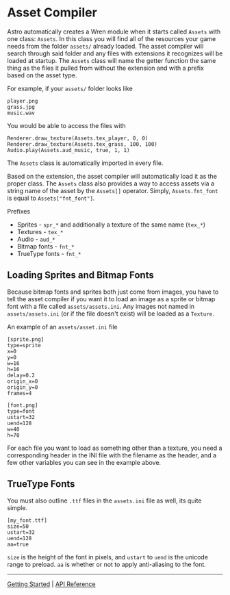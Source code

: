 # Asset Compiler
Astro automatically creates a Wren module when it starts called `Assets` with one class:
`Assets`. In this class you will find all of the resources your game needs from the folder
`assets/` already loaded. The asset compiler will search through said folder and any
files with extensions it recognizes will be loaded at startup. The `Assets` class will
name the getter function the same thing as the files it pulled from without the extension and
with a prefix based on the asset type.

For example, if your `assets/` folder looks like

    player.png
    grass.jpg
    music.wav

You would be able to access the files with

    Renderer.draw_texture(Assets.tex_player, 0, 0)
    Renderer.draw_texture(Assets.tex_grass, 100, 100)
    Audio.play(Assets.aud_music, true, 1, 1)
    
The `Assets` class is automatically imported in every file.

Based on the extension, the asset compiler will automatically load it as the proper class.
The `Assets` class also provides a way to access assets via a string name of the asset by the
`Assets[]` operator. Simply, `Assets.fnt_font` is equal to `Assets["fnt_font"]`.

Prefixes

 + Sprites - `spr_*` and additionally a texture of the same name (`tex_*`)
 + Textures - `tex_*`
 + Audio - `aud_*`
 + Bitmap fonts - `fnt_*`
 + TrueType fonts - `fnt_*`

## Loading Sprites and Bitmap Fonts
Because bitmap fonts and sprites both just come from images, you have to tell the asset compiler
if you want it to load an image as a sprite or bitmap font with a file called `assets/assets.ini`.
Any images not named in `assets/assets.ini` (or if the file doesn't exist) will be loaded as a
`Texture`.

An example of an `assets/asset.ini` file

    [sprite.png]
    type=sprite
    x=0
    y=0
    w=16
    h=16
    delay=0.2
    origin_x=0
    origin_y=0
    frames=4
    
    [font.png]
    type=font
    ustart=32
    uend=128
    w=40
    h=70

For each file you want to load as something other than a texture, you need a corresponding
header in the INI file with the filename as the header, and a few other variables you can
see in the example above.

## TrueType Fonts
You must also outline `.ttf` files in the `assets.ini` file as well, its quite simple.

    [my_font.ttf]
    size=50
    ustart=32
    uend=128
    aa=true

`size` is the height of the font in pixels, and `ustart` to `uend` is the unicode range to
preload. `aa` is whether or not to apply anti-aliasing to the font.

--------

[Getting Started](GettingStarted.md) | [API Reference](API.md)